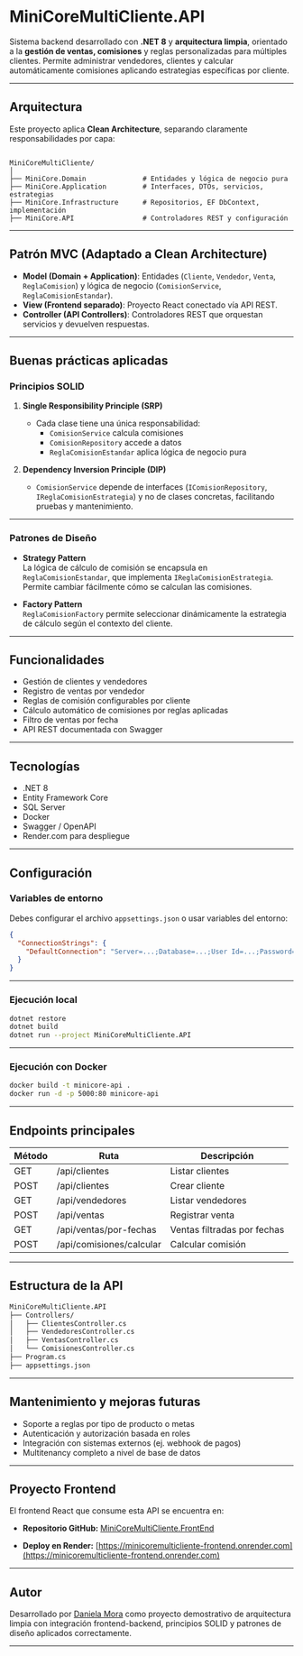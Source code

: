 ﻿
# MiniCoreMultiCliente.API

Sistema backend desarrollado con **.NET 8** y **arquitectura limpia**, orientado a la **gestión de ventas, comisiones** y reglas personalizadas para múltiples clientes. Permite administrar vendedores, clientes y calcular automáticamente comisiones aplicando estrategias específicas por cliente.

---

## Arquitectura

Este proyecto aplica **Clean Architecture**, separando claramente responsabilidades por capa:

```

MiniCoreMultiCliente/
│
├── MiniCore.Domain              # Entidades y lógica de negocio pura
├── MiniCore.Application         # Interfaces, DTOs, servicios, estrategias
├── MiniCore.Infrastructure      # Repositorios, EF DbContext, implementación
├── MiniCore.API                 # Controladores REST y configuración

````

---

## Patrón MVC (Adaptado a Clean Architecture)

- **Model (Domain + Application)**: Entidades (`Cliente`, `Vendedor`, `Venta`, `ReglaComision`) y lógica de negocio (`ComisionService`, `ReglaComisionEstandar`).
- **View (Frontend separado)**: Proyecto React conectado vía API REST.
- **Controller (API Controllers)**: Controladores REST que orquestan servicios y devuelven respuestas.

---

## Buenas prácticas aplicadas

### Principios SOLID

1. **Single Responsibility Principle (SRP)**  
   - Cada clase tiene una única responsabilidad:  
     - `ComisionService` calcula comisiones  
     - `ComisionRepository` accede a datos  
     - `ReglaComisionEstandar` aplica lógica de negocio pura

2. **Dependency Inversion Principle (DIP)**  
   - `ComisionService` depende de interfaces (`IComisionRepository`, `IReglaComisionEstrategia`) y no de clases concretas, facilitando pruebas y mantenimiento.

---

### Patrones de Diseño

- **Strategy Pattern**  
  La lógica de cálculo de comisión se encapsula en `ReglaComisionEstandar`, que implementa `IReglaComisionEstrategia`. Permite cambiar fácilmente cómo se calculan las comisiones.

- **Factory Pattern**  
  `ReglaComisionFactory` permite seleccionar dinámicamente la estrategia de cálculo según el contexto del cliente.

---

## Funcionalidades

- Gestión de clientes y vendedores
- Registro de ventas por vendedor
- Reglas de comisión configurables por cliente
- Cálculo automático de comisiones por reglas aplicadas
- Filtro de ventas por fecha
- API REST documentada con Swagger

---

## Tecnologías

- .NET 8
- Entity Framework Core
- SQL Server
- Docker
- Swagger / OpenAPI
- Render.com para despliegue

---

## Configuración

### Variables de entorno

Debes configurar el archivo `appsettings.json` o usar variables del entorno:

```json
{
  "ConnectionStrings": {
    "DefaultConnection": "Server=...;Database=...;User Id=...;Password=...;"
  }
}
````

---

### Ejecución local

```bash
dotnet restore
dotnet build
dotnet run --project MiniCoreMultiCliente.API
```

---

### Ejecución con Docker

```bash
docker build -t minicore-api .
docker run -d -p 5000:80 minicore-api
```

---

## Endpoints principales

| Método | Ruta                     | Descripción                 |
| ------ | ------------------------ | --------------------------- |
| GET    | /api/clientes            | Listar clientes             |
| POST   | /api/clientes            | Crear cliente               |
| GET    | /api/vendedores          | Listar vendedores           |
| POST   | /api/ventas              | Registrar venta             |
| GET    | /api/ventas/por-fechas   | Ventas filtradas por fechas |
| POST   | /api/comisiones/calcular | Calcular comisión           |

---

## Estructura de la API

```bash
MiniCoreMultiCliente.API
├── Controllers/
│   ├── ClientesController.cs
│   ├── VendedoresController.cs
│   ├── VentasController.cs
│   └── ComisionesController.cs
├── Program.cs
├── appsettings.json
```

---

## Mantenimiento y mejoras futuras

* Soporte a reglas por tipo de producto o metas
* Autenticación y autorización basada en roles
* Integración con sistemas externos (ej. webhook de pagos)
* Multitenancy completo a nivel de base de datos

---

## Proyecto Frontend

El frontend React que consume esta API se encuentra en:

* **Repositorio GitHub:**
  [MiniCoreMultiCliente.FrontEnd](https://github.com/DanielaMoraDevJourney/MiniCoreMultiCliente.FrontEnd.git)

* **Deploy en Render:**
  [https://minicoremulticliente-frontend.onrender.com](https://minicoremulticliente-frontend.onrender.com)

---

## Autor

Desarrollado por [Daniela Mora](https://github.com/DanielaMoraDevJourney) como proyecto demostrativo de arquitectura limpia con integración frontend-backend, principios SOLID y patrones de diseño aplicados correctamente.


---

